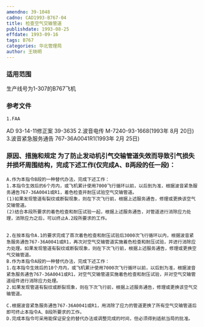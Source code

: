 ```yaml
---
amendno: 39-1048
cadno: CAD1993-B767-04
title: 检查空气交输管道
publishdate: 1993-08-25
effdate: 1993-09-16
tags: B767
categories: 华北管理局
author: 王晓明
---
```


### 适用范围 
生产线号为1-307的B767飞机

<!--more-->
### 参考文件
    1.FAA 
AD 93-14-11修正案 39-3635 
    2.波音电传 M-7240-93-1668(1993年 8月 20日) 
    3.波音紧急服务通告 767-36A0041R1(1993年 2月 25日) 

### 原因、措施和规定 为了防止发动机引气交输管道失效而导致引气损失并损坏周围结构，完成下述工作(仅完成A、B两段的任一段)： 
    A.作为本指令B段的一种替代办法，完成下述工作： 
    1.本指令生效后的6个月内，或飞机累计使用7000飞行循环以前，以后到为准，根据波音紧急服务通告767-36A0041或R1，着色检查并耐压试验空气交输管道。 
    (1)如果发现管道有裂纹或断裂现象，则在下次飞行前，根据上述服务通告，修理或更换该空气交输管道。 
    (2)结合本段所要求的着色检查和耐压试验一起，根据上述服务通告，对管道进行消除应力处理，消除应力之后，可以终止A.2段所要求的工作。 

  
    2.在按本指令A.1的要求完成了首次着色检查和耐压试验后3000次飞行循环以内，根据波音紧急服务通告767-36A0041或R1，再次对空气交输管道实施着色检查和耐压试验，并进行消除应力处理。如果发现管道有裂纹或断裂现象，则在下次飞行前，根据上述服务通告，修理或更换空气交输管道。 
    B.作为本指令A段的一种替代办法，完成下述工作： 
    1.在本指令生效后的18个月内，或飞机累计使用7000次飞行循环以前，以后到为准，根据波音紧急服务通告767-36A0041或R1，对空气交输管道实施着色检查和耐压试验，并对空气交输管道组件进行消除应力处理。 
    2.如果发现管道有裂纹或断裂现象，则在下次飞行前，根据上述服务通告，修理或更换该空气交输管道。 

    C.根据波音紧急服务通告767-36A0041或R1，用消除了应力的管道更换了所有空气交输管道后即可终止本指令A、B段所要求的工作。 
    D.完成本指令可采用能保证安全的替代办法或调整完成的时间，但必须得到适航当局的批准。

